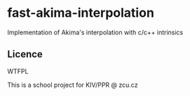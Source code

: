 # fast-akima-interpolation
Implementation of Akima's interpolation with c/c++ intrinsics

## Licence
WTFPL

This is a school project for KIV/PPR @ zcu.cz
